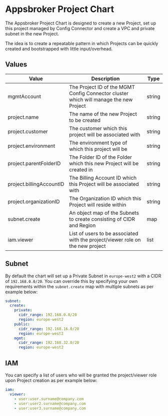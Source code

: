 # Appsbroker Project Chart

The Appsbroker Project Chart is designed to create a new Project, set up this project managed by Config Connector and create a VPC and private subnet in the new Project.

The idea is to create a repeatable pattern in which Projects can be quickly created and bootstrapped with little input/overhead.

## Values

| Value                    | Description                                                                           | Type   | 
| -----------              | -----------                                                                           | ---    |
| mgmtAccount              | The Project ID of the MGMT Config Connector cluster which will manage the new Project | string |
| project.name             | The name of the new Project to be created                                             | string |
| project.customer         | The customer which this project will be associated with                               | string |
| project.environment      | The environment type of which this project will be                                    | string |
| project.parentFolderID   | The Folder ID of the Folder which this new Project will be created in                 | string |
| project.billingAccountID | The Billing Account ID which this Project will be associated with                     | string |
| project.organizationID   | The Organization ID which this Project will reside within                             | string |
| subnet.create            | An object map of the Subnets to create consisting of CIDR and Region                  | map    |
| iam.viewer               | List of users to be associated with the project/viewer role on the new project        | list   |

## Subnet

By default the chart will set up a Private Subnet in `europe-west2` with a CIDR of `192.168.0.0/20`. You can override this by specifying your own requirements within the `subnet.create` map with multiple subnets as per example below:

```yaml
subnet:
  create:
    private:
      cidr_range: 192.168.0.0/20
      region: europe-west2
    public:
      cidr_range: 192.168.16.0/20
      region: europe-west2
    mgmt:
      cidr_range: 192.168.32.0/20
      region: europe-west2
```

## IAM

You can specify a list of users who will be granted the project/viewer role upon Project creation as per example below:

```yaml
iam:
  viewer:
    - user:user.surname@company.com
    - user:user2.surname@company.com
    - user:user3.surname@company.com
```